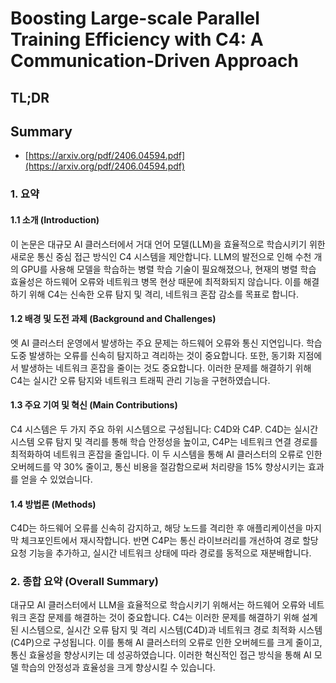 # Boosting Large-scale Parallel Training Efficiency with C4: A Communication-Driven Approach
## TL;DR
## Summary
- [https://arxiv.org/pdf/2406.04594.pdf](https://arxiv.org/pdf/2406.04594.pdf)

### 1. 요약

#### 1.1 소개 (Introduction)
이 논문은 대규모 AI 클러스터에서 거대 언어 모델(LLM)을 효율적으로 학습시키기 위한 새로운 통신 중심 접근 방식인 C4 시스템을 제안합니다. LLM의 발전으로 인해 수천 개의 GPU를 사용해 모델을 학습하는 병렬 학습 기술이 필요해졌으나, 현재의 병렬 학습 효율성은 하드웨어 오류와 네트워크 병목 현상 때문에 최적화되지 않습니다. 이를 해결하기 위해 C4는 신속한 오류 탐지 및 격리, 네트워크 혼잡 감소를 목표로 합니다.

#### 1.2 배경 및 도전 과제 (Background and Challenges)
엣 AI 클러스터 운영에서 발생하는 주요 문제는 하드웨어 오류와 통신 지연입니다. 학습 도중 발생하는 오류를 신속히 탐지하고 격리하는 것이 중요합니다. 또한, 동기화 지점에서 발생하는 네트워크 혼잡을 줄이는 것도 중요합니다. 이러한 문제를 해결하기 위해 C4는 실시간 오류 탐지와 네트워크 트래픽 관리 기능을 구현하였습니다.

#### 1.3 주요 기여 및 혁신 (Main Contributions)
C4 시스템은 두 가지 주요 하위 시스템으로 구성됩니다: C4D와 C4P. C4D는 실시간 시스템 오류 탐지 및 격리를 통해 학습 안정성을 높이고, C4P는 네트워크 연결 경로를 최적화하여 네트워크 혼잡을 줄입니다. 이 두 시스템을 통해 AI 클러스터의 오류로 인한 오버헤드를 약 30% 줄이고, 통신 비용을 절감함으로써 처리량을 15% 향상시키는 효과를 얻을 수 있었습니다.

#### 1.4 방법론 (Methods)
C4D는 하드웨어 오류를 신속히 감지하고, 해당 노드를 격리한 후 애플리케이션을 마지막 체크포인트에서 재시작합니다. 반면 C4P는 통신 라이브러리를 개선하여 경로 할당 요청 기능을 추가하고, 실시간 네트워크 상태에 따라 경로를 동적으로 재분배합니다.

### 2. 종합 요약 (Overall Summary)
대규모 AI 클러스터에서 LLM을 효율적으로 학습시키기 위해서는 하드웨어 오류와 네트워크 혼잡 문제를 해결하는 것이 중요합니다. C4는 이러한 문제를 해결하기 위해 설계된 시스템으로, 실시간 오류 탐지 및 격리 시스템(C4D)과 네트워크 경로 최적화 시스템(C4P)으로 구성됩니다. 이를 통해 AI 클러스터의 오류로 인한 오버헤드를 크게 줄이고, 통신 효율성을 향상시키는 데 성공하였습니다. 이러한 혁신적인 접근 방식을 통해 AI 모델 학습의 안정성과 효율성을 크게 향상시킬 수 있습니다.